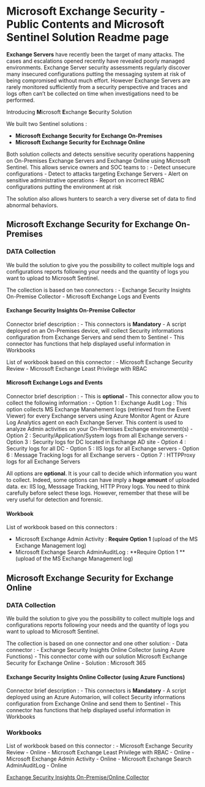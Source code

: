 # Microsoft Exchange Security - Public Contents and Microsoft Sentinel Solution Readme page

**Exchange Servers** have recently been the target of many attacks. The cases and escalations opened recently have revealed poorly managed environments. Exchange Server security assessments regularly discover many insecured configurations putting the messaging system at risk of being compromised without much effort. However Exchange Servers are rarely monitored sufficiently from a security perspective and traces and logs often can’t be collected on time when investigations need to be performed.

Introducing **M**icrosoft **E**xchange **S**ecurity Solution

We built two Sentinel solutions :
 - **Microsoft Exchange Security for Exchange On-Premises**
 - **Microsoft Exchange Security for Exchnage Online**

Both solution collects and detects sensitive security operations happening on On-Premises Exchange Servers and Exchange Online using Microsoft Sentinel. This allows service owners and SOC teams to :
    - Detect unsecure configurations
    - Detect to attacks targeting Exchange Servers
    - Alert on sensitive administrative operations
    - Report on incorrect RBAC configurations putting the environment at risk

The solution also allows hunters to search a very diverse set of data to find abnormal behaviors.

## Microsoft Exchange Security for Exchange On-Premises

### DATA Collection

We build the solution to give you the possibility to collect multiple logs and configurations reports following your needs and the quantity of logs you want to upload to Microsoft Sentinel.

The collection is based on two connectors :
    - Exchange Security Insights On-Premise Collector
    - Microsoft Exchange Logs and Events

#### Exchange Security Insights On-Premise Collector

Connector  brief description : 
      - This connectors is **Mandatory**
      - A script deployed on an On-Premises device, will  collect Security informations configuration from Exchange Servers and send them to Sentinel
      - This connector has functions that help displayed useful information in Workbooks

List of workbook based on this connector :
    - Microsoft Exchange Security Review
    - Microsoft Exchange Least Privilege with RBAC

#### Microsoft Exchange Logs and Events
Connector  brief description : 
    - This is **optional**
    - This connector allow you to collect the following information :
      - Option 1 : Exchange Audit Log : This option collects MS Exchange Manahement logs (retrieved from the Event Viewer) for every Exchange servers using Azure Monitor Agent or Azure Log Analytics agent on each Exchange Server. This content is used to analyze Admin activities on your On-Premises Exchange environment(s)
      - Option 2 : Security/Application/System logs from all Exchange servers
      - Option 3 : Security logs for DC located in Exchange AD site
      - Option 4 : Security logs for all DC
      - Option 5 : IIS logs for all Exchange servers
      - Option 6 : Message Tracking logs for all Exchange servers
      - Option 7 : HTTPProxy logs for all Exchange Servers

All options are **optional**. It is your call to decide which information you want to collect.
Indeed, some options can have imply a **huge amount** of uploaded data. ex: IIS log, Messsage Tracking, HTTP Proxy logs. You need to think carefully before select these logs. However, remember that these will be very useful for detection and forensic.

#### Workbook
List of workbook based on this connectors :
- Microsoft Exchange Admin Activity :  **Require Option 1** (upload of the MS Exchange Management log)
- Microsoft Exchange Search AdminAuditLog : **Require Option 1 **(upload of the MS Exchange Management log)

## Microsoft Exchange Security for Exchange Online

### DATA Collection

We build the solution to give you the possibility to collect multiple logs and configurations reports following your needs and the quantity of logs you want to upload to Microsoft Sentinel.

The collection is based on one connector and one other solution:
    - Data connector : 
      - Exchange Security Insights Online Collector (using Azure Functions)
      - This connector come with our solution Microsoft Exchange Security for Exchange Online
    - Solution : Microsoft 365
 
#### Exchange Security Insights Online Collector (using Azure Functions)
Connector  brief description : 
      - This connectors is **Mandatory**
      - A script deployed using an Azure Automarion, will  collect Security informations configuration from Exchange Online and send them to Sentinel
      - This connector has functions that help displayed useful information in Workbooks
### Workbooks
List of workbook based on this connector :
    - Microsoft Exchange Security Review - Online
    - Microsoft Exchange Least Privilege with RBAC - Online
    - Microsoft Exchange Admin Activity - Online
    - Microsoft Exchange Search AdminAuditLog - Online

[Exchange Security Insights On-Premise/Online Collector](ESICollector.md)